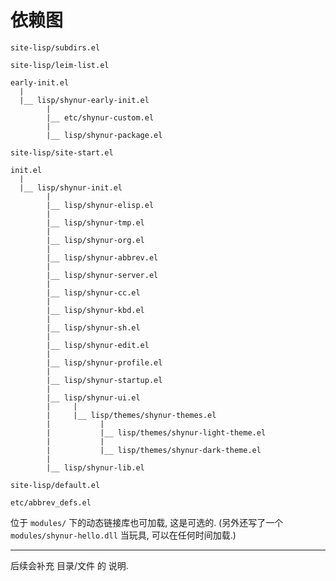 # 依赖图

```
site-lisp/subdirs.el

site-lisp/leim-list.el

early-init.el
  |
  |__ lisp/shynur-early-init.el
        |
        |__ etc/shynur-custom.el
        |
        |__ lisp/shynur-package.el

site-lisp/site-start.el

init.el
  |
  |__ lisp/shynur-init.el
        |
        |__ lisp/shynur-elisp.el
        |
        |__ lisp/shynur-tmp.el
        |
        |__ lisp/shynur-org.el
        |
        |__ lisp/shynur-abbrev.el
        |
        |__ lisp/shynur-server.el
        |
        |__ lisp/shynur-cc.el
        |
        |__ lisp/shynur-kbd.el
        |
        |__ lisp/shynur-sh.el
        |
        |__ lisp/shynur-edit.el
        |
        |__ lisp/shynur-profile.el
        |
        |__ lisp/shynur-startup.el
        |
        |__ lisp/shynur-ui.el
        |     |
        |     |__ lisp/themes/shynur-themes.el
        |           |
        |           |__ lisp/themes/shynur-light-theme.el
        |           |
        |           |__ lisp/themes/shynur-dark-theme.el
        |
        |__ lisp/shynur-lib.el

site-lisp/default.el

etc/abbrev_defs.el
```

位于 `modules/` 下的动态链接库也可加载, 这是可选的.
(另外还写了一个 `modules/shynur-hello.dll` 当玩具, 可以在任何时间加载.)

___

后续会补充 目录/文件 的 说明.

<!-- Local Variables: -->
<!-- coding: utf-8-unix -->
<!-- End: -->
